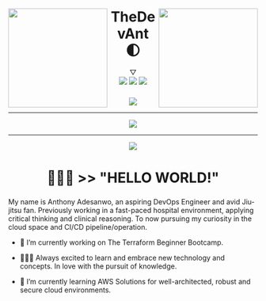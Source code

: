 <div id="header">
  <img align="left" src="https://ucarecdn.com/cd619ec1-2b7a-4861-85fb-21e38552ce42/-/filter/enzana/100/-/preview/3000x3000/-/border_radius/50p/-/format/auto/" height="200px" width="200px">
  <img align="right" src="https://ucarecdn.com/cd619ec1-2b7a-4861-85fb-21e38552ce42/-/flip/-/rotate/180/-/preview/3000x3000/-/border_radius/50p/-/format/auto/" height="200px" width="200px">
  <h1 align="center">TheDevAnt 🌓</h1>
  <div align="center">▽</div>
  <div align="center">
    <a href="https://linkedin.com/in/anthonyadesanwo" alt="Linkedin" title="Linkedin">
        <img src="https://img.shields.io/badge/Linkedin-blue?style=for-the-badge&logo=linkedin&logoColor=white&link=https%3A%2F%2Flinkedin.com%2Fin%2Fanthonyadesanwo"/></a>
    <a href="https://anthonyadesanwo.netlify.app" alt="Website" title="Website">
        <img src="https://img.shields.io/badge/Website-%23211e1e?style=for-the-badge&logo=homebridge&logoColor=white&&link=https%3A%2F%2Fanthonyadesanwo.netlify.app"/></a>
    <img src="https://komarev.com/ghpvc/?username=mobiusxxf&color=yellow&style=for-the-badge&label=profile+views">
  </div>
</div>

###
<div align="center">
<!-- Typing SVG by DenverCoder1 - https://github.com/DenverCoder1/readme-typing-svg -->
    <a href="https://github.com/DenverCoder1/readme-typing-svg">
      <img src="https://readme-typing-svg.demolab.com/?lines=AWS%20and%20Azure%20Certified;Terraform%20Certified;Experience%20Coding%20With%20Python;Aspiring%20DevOps%20Engineer;&font=Fira%20Code&center=true&width=440&height=45&color=FFFFFF&vCenter=true&pause=500&size=22">
    </a>
</div>

<hr>

<div align="center">
<a href="https://git.io/streak-stats"><img src="https://streak-stats-ig7f3dobo-mobiusxxf.vercel.app/?user=MobiusXXF&theme=highcontrast&border_radius=5&card_width=1000&fire=EB5454"></a>
</div>

  <!--
**MobiusXXF/MobiusXXF** is a ✨ _special_ ✨ repository because its `README.md` (this file) appears on your GitHub profile.
-->
</div>


<hr>

<div align="center">
  <img style="" src="https://media2.giphy.com/media/dLolp8dtrYCJi/giphy.gif?cid=ecf05e47pab12g1727lmij1jk90wgpsmt576y7u5j8gduiiy&ep=v1_gifs_search&rid=giphy.gif&ct=g">
  <!-- <h3>👨🏾‍💻 HELLO WORLD!</h3>
  <hr style="width:10px;"> -->
  <h1>👨🏾‍💻 >> "HELLO WORLD!"</h1>
  
</div>

###
My name is Anthony Adesanwo, an aspiring DevOps Engineer and avid Jiu-jitsu fan. Previously working in a fast-paced hospital environment, applying critical thinking and clinical reasoning. To now pursuing my curiosity in the cloud space and CI/CD pipeline/operation.

- 🔭 I’m currently working on The Terraform Beginner Bootcamp.

- 👨🏾‍💻 Always excited to learn and embrace new technology and concepts. In love with the pursuit of knowledge.

- 🌱 I’m currently learning AWS Solutions for well-architected, robust and secure cloud environments.
<!--- 📫 How to reach me: https://dev.to/thedevant https://medium.com/@adesanwoa https://codesandbox.io/u/mobiusxxf https://www.instagram.com/thedevant.og 
-->

